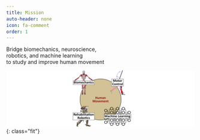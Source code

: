 ```yaml
---
title: Mission
auto-header: none
icon: fa-comment
order: 1
---
```


Bridge biomechanics, neuroscience,\
robotics, and machine learning\
to study and improve human movement

![overview](/assets/projects/overview.png){: class="fit"}

<style>
    .fit {
        max-width: 100%;
        max-height: 100vh;
        margin: auto;
    }
</style>


